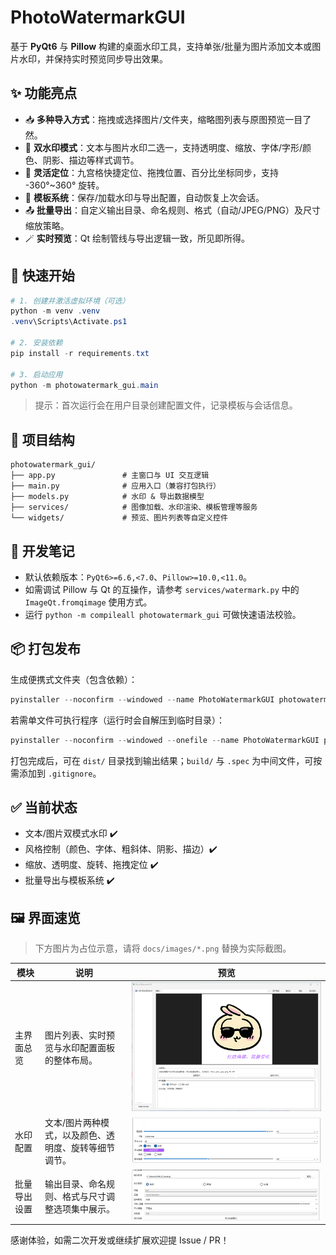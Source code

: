 # PhotoWatermarkGUI

基于 **PyQt6** 与 **Pillow** 构建的桌面水印工具，支持单张/批量为图片添加文本或图片水印，并保持实时预览同步导出效果。

## ✨ 功能亮点

- 📥 **多种导入方式**：拖拽或选择图片/文件夹，缩略图列表与原图预览一目了然。
- 📝 **双水印模式**：文本与图片水印二选一，支持透明度、缩放、字体/字形/颜色、阴影、描边等样式调节。
- 🎯 **灵活定位**：九宫格快捷定位、拖拽位置、百分比坐标同步，支持 -360°~360° 旋转。
- 💾 **模板系统**：保存/加载水印与导出配置，自动恢复上次会话。
- 📤 **批量导出**：自定义输出目录、命名规则、格式（自动/JPEG/PNG）及尺寸缩放策略。
- 🪄 **实时预览**：Qt 绘制管线与导出逻辑一致，所见即所得。

## 🚀 快速开始

```powershell
# 1. 创建并激活虚拟环境（可选）
python -m venv .venv
.venv\Scripts\Activate.ps1

# 2. 安装依赖
pip install -r requirements.txt

# 3. 启动应用
python -m photowatermark_gui.main
```

> 提示：首次运行会在用户目录创建配置文件，记录模板与会话信息。

## 🧩 项目结构

```text
photowatermark_gui/
├── app.py               # 主窗口与 UI 交互逻辑
├── main.py              # 应用入口（兼容打包执行）
├── models.py            # 水印 & 导出数据模型
├── services/            # 图像加载、水印渲染、模板管理等服务
└── widgets/             # 预览、图片列表等自定义控件
```

## 🧱 开发笔记

- 默认依赖版本：`PyQt6>=6.6,<7.0`、`Pillow>=10.0,<11.0`。
- 如需调试 Pillow 与 Qt 的互操作，请参考 `services/watermark.py` 中的 `ImageQt.fromqimage` 使用方式。
- 运行 `python -m compileall photowatermark_gui` 可做快速语法校验。

## 📦 打包发布

生成便携式文件夹（包含依赖）：

```powershell
pyinstaller --noconfirm --windowed --name PhotoWatermarkGUI photowatermark_gui\main.py
```

若需单文件可执行程序（运行时会自解压到临时目录）：

```powershell
pyinstaller --noconfirm --windowed --onefile --name PhotoWatermarkGUI photowatermark_gui\main.py
```

打包完成后，可在 `dist/` 目录找到输出结果；`build/` 与 `.spec` 为中间文件，可按需添加到 `.gitignore`。

## ✅ 当前状态

- 文本/图片双模式水印 ✔️
- 风格控制（颜色、字体、粗斜体、阴影、描边）✔️
- 缩放、透明度、旋转、拖拽定位 ✔️
- 批量导出与模板系统 ✔️

## 🖼️ 界面速览

> 下方图片为占位示意，请将 `docs/images/*.png` 替换为实际截图。

| 模块 | 说明 | 预览 |
| --- | --- | --- |
| 主界面总览 | 图片列表、实时预览与水印配置面板的整体布局。 | ![主界面](docs/images/ui-main.png) |
| 水印配置 | 文本/图片两种模式，以及颜色、透明度、旋转等细节调节。 | ![水印配置](docs/images/ui-watermark.png) |
| 批量导出设置 | 输出目录、命名规则、格式与尺寸调整选项集中展示。 | ![导出设置](docs/images/ui-export.png) |

感谢体验，如需二次开发或继续扩展欢迎提 Issue / PR！

